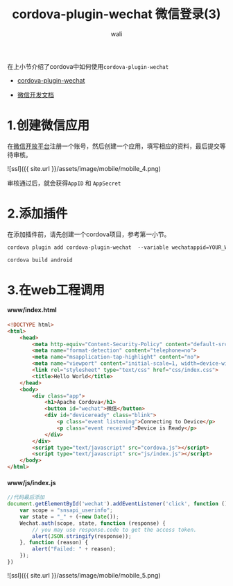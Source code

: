 ﻿---
layout: post
title: cordova-plugin-wechat 微信登录(3) #标题
tagline: cordova-plugin-wechat插件 微信登录
category: mobile      #分类
author: wali    #作者
tag: cordova     #标签
ghurl:        #github url
ghurl_zip:   #github zip下载
comments: true

post_nav: ["1.创建微信应用","2.添加插件","3.在web工程调用"]
group_tag: cordova 教程
---

在上小节介绍了cordova中如何使用`cordova-plugin-wechat`

- [cordova-plugin-wechat](https://www.npmjs.com/package/cordova-plugin-wechat "https://www.npmjs.com/package/cordova-plugin-wechat")

- [微信开发文档](https://developers.weixin.qq.com/doc/oplatform/Mobile_App/Resource_Center_Homepage.html "https://developers.weixin.qq.com/doc/oplatform/Mobile_App/Resource_Center_Homepage.html")

# 1.创建微信应用

在[微信开放平台](https://open.weixin.qq.com/ "https://open.weixin.qq.com/")注册一个账号，然后创建一个应用，填写相应的资料，最后提交等待审核。

![ssl]({{ site.url }}/assets/image/mobile/mobile_4.png)

审核通过后，就会获得`AppID` 和 `AppSecret`

# 2.添加插件

在添加插件前，请先创建一个cordova项目，参考第一小节。

```txt
cordova plugin add cordova-plugin-wechat  --variable wechatappid=YOUR_WECHAT_APPID

cordova build android
```

# 3.在web工程调用

#### www/index.html

```html
<!DOCTYPE html>
<html>
    <head>
        <meta http-equiv="Content-Security-Policy" content="default-src 'self' data: gap: https://ssl.gstatic.com 'unsafe-eval'; style-src 'self' 'unsafe-inline'; media-src *; img-src 'self' data: content:;">
        <meta name="format-detection" content="telephone=no">
        <meta name="msapplication-tap-highlight" content="no">
        <meta name="viewport" content="initial-scale=1, width=device-width, viewport-fit=cover">
        <link rel="stylesheet" type="text/css" href="css/index.css">
        <title>Hello World</title>
    </head>
    <body>
        <div class="app">
            <h1>Apache Cordova</h1>
			<button id="wechat">微信</button>
            <div id="deviceready" class="blink">
                <p class="event listening">Connecting to Device</p>
                <p class="event received">Device is Ready</p>
            </div>
        </div>
        <script type="text/javascript" src="cordova.js"></script>
        <script type="text/javascript" src="js/index.js"></script>
    </body>
</html>

```

#### www/js/index.js

```javascript
//代码最后添加
document.getElementById('wechat').addEventListener('click', function () {
    var scope = "snsapi_userinfo";
    var state = "_" + (+new Date());
    Wechat.auth(scope, state, function (response) {
        // you may use response.code to get the access token.
        alert(JSON.stringify(response));
    }, function (reason) {
        alert("Failed: " + reason);
    });
})
```
![ssl]({{ site.url }}/assets/image/mobile/mobile_5.png)

















